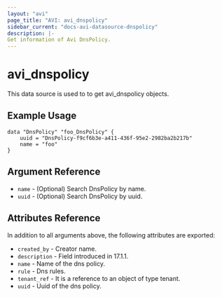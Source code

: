 ```yaml
---
layout: "avi"
page_title: "AVI: avi_dnspolicy"
sidebar_current: "docs-avi-datasource-dnspolicy"
description: |-
Get information of Avi DnsPolicy.
---
```


# avi_dnspolicy

This data source is used to to get avi_dnspolicy objects.

## Example Usage

```hcl
data "DnsPolicy" "foo_DnsPolicy" {
    uuid = "DnsPolicy-f9cf6b3e-a411-436f-95e2-2982ba2b217b"
    name = "foo"
}
```

## Argument Reference

* `name` - (Optional) Search DnsPolicy by name.
* `uuid` - (Optional) Search DnsPolicy by uuid.

## Attributes Reference

In addition to all arguments above, the following attributes are exported:

* `created_by` - Creator name.
* `description` - Field introduced in 17.1.1.
* `name` - Name of the dns policy.
* `rule` - Dns rules.
* `tenant_ref` - It is a reference to an object of type tenant.
* `uuid` - Uuid of the dns policy.

